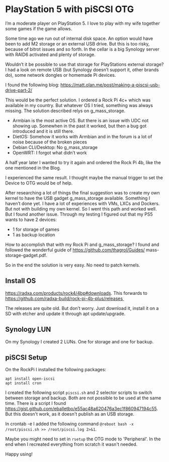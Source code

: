 # PlayStation 5 with piSCSI OTG

I’m a moderate player on PlayStation 5. I love to play with my wife together some games if the game allows.

Some time ago we run out of internal disk space. An option would have been to add M2 storage or an external USB drive. But this is too risky, because of bitrot issues and so forth. In the cellar is a big Synology server with RAID6 activated and plenty of storage.

Wouldn’t it be possible to use that storage for PlayStations external storage? I had a look on remote USB (but Synology doesn’t support it, other brands do), some network dongles or homemade Pi devices.

I found the following blog: https://matt.olan.me/post/making-a-piscsi-usb-drive-part-2/

This would be the perfect solution. I ordered a Rock Pi 4c+ which was available in my country. But whatever OS I tried, something was always missing. The solution described relys on g_mass_storage.
- Armbian is the most active OS. But there is an issue with UDC not showing up. Somewhen in the past it worked, but then a bug got introduced and it is still there.
- DietOS: Somehow it works with Armbian and in the forum is a lot of noise because of the broken pieces
- Debian CLI/Desktop: No g_mass_storage
- OpenWRT: I forgot what didn’t work

A half year later I wanted to try it again and ordered the Rock Pi 4b, like the one mentioned in the Blog.

I experienced the same result. I thought maybe the manual trigger to set the Device to OTG would be of help.

After researching a lot of things the final suggestion was to create my own kernel to have the USB gadget g_mass_storage available. Something I haven’t done yet. I have a lot of experiences with VMs, LXCs and Dockers. But not with building my own kernel. So I went this path and worked well. But I found another issue. Through my testing I figured out that my PS5 wants to have 2 devices:
- 1 for storage of games
- 1 as backup location

How to accomplish that with my Rock Pi and g_mass_storage? I found and followed the wonderful guide of https://github.com/thagrol/Guides/ mass-storage-gadget.pdf.

So in the end the solution is very easy. No need to patch kernels.

## Install OS 

https://radxa.com/products/rock4/4bp#downloads. This forwards to https://github.com/radxa-build/rock-pi-4b-plus/releases 

The releases are quite old. But don’t worry. Just download it, install it on a SD with etcher and update it through apt update/upgrade.

## Synology LUN

On my Synology I created 2 LUNs. One for storage and one for backup.

## piSCSI Setup

On the RockPi I installed the following packages:
```
apt install open-iscsi
apt install cron
```

I created the following script `piscsi.sh` and 2 selector scripts to switch between storage and backup. Both are not possible to be used at the same time. There is a script I found https://gist.github.com/eballetbo/e55ac48a620476a3ec1f860947194c55. But this doesn't work, as it doesn't publish as an USB storage.

In crontab -e I added the following command `@reboot bash -x /root/piscsi.sh >> /root/piscsi.log 2>&1`.

Maybe you might need to set in `rsetup` the OTG mode to 'Peripheral'. In the end when I recreated everything from scratch it wasn't needed.

Happy using!
